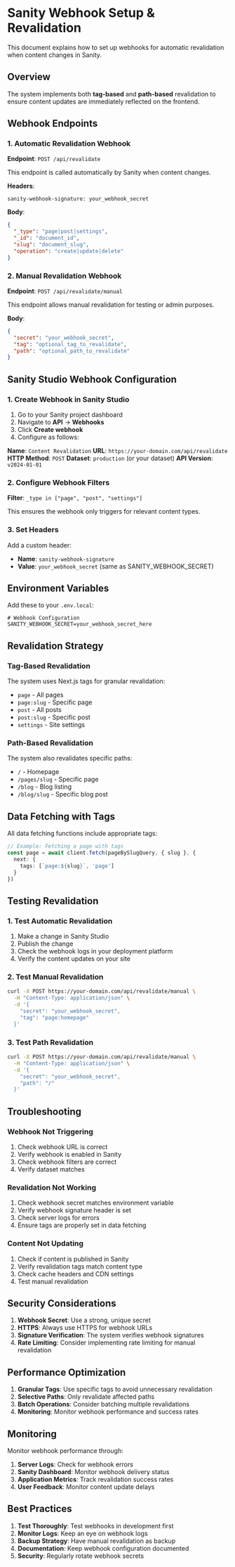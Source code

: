 # Sanity Webhook Setup & Revalidation

This document explains how to set up webhooks for automatic revalidation when content changes in Sanity.

## Overview

The system implements both **tag-based** and **path-based** revalidation to ensure content updates are immediately reflected on the frontend.

## Webhook Endpoints

### 1. Automatic Revalidation Webhook
**Endpoint**: `POST /api/revalidate`

This endpoint is called automatically by Sanity when content changes.

**Headers**:
```
sanity-webhook-signature: your_webhook_secret
```

**Body**:
```json
{
  "_type": "page|post|settings",
  "_id": "document_id",
  "slug": "document_slug",
  "operation": "create|update|delete"
}
```

### 2. Manual Revalidation Webhook
**Endpoint**: `POST /api/revalidate/manual`

This endpoint allows manual revalidation for testing or admin purposes.

**Body**:
```json
{
  "secret": "your_webhook_secret",
  "tag": "optional_tag_to_revalidate",
  "path": "optional_path_to_revalidate"
}
```

## Sanity Studio Webhook Configuration

### 1. Create Webhook in Sanity Studio

1. Go to your Sanity project dashboard
2. Navigate to **API** → **Webhooks**
3. Click **Create webhook**
4. Configure as follows:

**Name**: `Content Revalidation`
**URL**: `https://your-domain.com/api/revalidate`
**HTTP Method**: `POST`
**Dataset**: `production` (or your dataset)
**API Version**: `v2024-01-01`

### 2. Configure Webhook Filters

**Filter**: `_type in ["page", "post", "settings"]`

This ensures the webhook only triggers for relevant content types.

### 3. Set Headers

Add a custom header:
- **Name**: `sanity-webhook-signature`
- **Value**: `your_webhook_secret` (same as SANITY_WEBHOOK_SECRET)

## Environment Variables

Add these to your `.env.local`:

```env
# Webhook Configuration
SANITY_WEBHOOK_SECRET=your_webhook_secret_here
```

## Revalidation Strategy

### Tag-Based Revalidation

The system uses Next.js tags for granular revalidation:

- `page` - All pages
- `page:slug` - Specific page
- `post` - All posts  
- `post:slug` - Specific post
- `settings` - Site settings

### Path-Based Revalidation

The system also revalidates specific paths:

- `/` - Homepage
- `/pages/slug` - Specific page
- `/blog` - Blog listing
- `/blog/slug` - Specific blog post

## Data Fetching with Tags

All data fetching functions include appropriate tags:

```typescript
// Example: Fetching a page with tags
const page = await client.fetch(pageBySlugQuery, { slug }, {
  next: {
    tags: [`page:${slug}`, 'page']
  }
})
```

## Testing Revalidation

### 1. Test Automatic Revalidation

1. Make a change in Sanity Studio
2. Publish the change
3. Check the webhook logs in your deployment platform
4. Verify the content updates on your site

### 2. Test Manual Revalidation

```bash
curl -X POST https://your-domain.com/api/revalidate/manual \
  -H "Content-Type: application/json" \
  -d '{
    "secret": "your_webhook_secret",
    "tag": "page:homepage"
  }'
```

### 3. Test Path Revalidation

```bash
curl -X POST https://your-domain.com/api/revalidate/manual \
  -H "Content-Type: application/json" \
  -d '{
    "secret": "your_webhook_secret",
    "path": "/"
  }'
```

## Troubleshooting

### Webhook Not Triggering

1. Check webhook URL is correct
2. Verify webhook is enabled in Sanity
3. Check webhook filters are correct
4. Verify dataset matches

### Revalidation Not Working

1. Check webhook secret matches environment variable
2. Verify webhook signature header is set
3. Check server logs for errors
4. Ensure tags are properly set in data fetching

### Content Not Updating

1. Check if content is published in Sanity
2. Verify revalidation tags match content type
3. Check cache headers and CDN settings
4. Test manual revalidation

## Security Considerations

1. **Webhook Secret**: Use a strong, unique secret
2. **HTTPS**: Always use HTTPS for webhook URLs
3. **Signature Verification**: The system verifies webhook signatures
4. **Rate Limiting**: Consider implementing rate limiting for manual revalidation

## Performance Optimization

1. **Granular Tags**: Use specific tags to avoid unnecessary revalidation
2. **Selective Paths**: Only revalidate affected paths
3. **Batch Operations**: Consider batching multiple revalidations
4. **Monitoring**: Monitor webhook performance and success rates

## Monitoring

Monitor webhook performance through:

1. **Server Logs**: Check for webhook errors
2. **Sanity Dashboard**: Monitor webhook delivery status
3. **Application Metrics**: Track revalidation success rates
4. **User Feedback**: Monitor content update delays

## Best Practices

1. **Test Thoroughly**: Test webhooks in development first
2. **Monitor Logs**: Keep an eye on webhook logs
3. **Backup Strategy**: Have manual revalidation as backup
4. **Documentation**: Keep webhook configuration documented
5. **Security**: Regularly rotate webhook secrets 